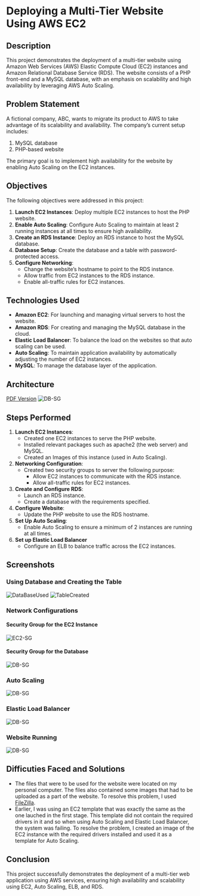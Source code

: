 # Deploying a Multi-Tier Website Using AWS EC2

## Description
This project demonstrates the deployment of a multi-tier website using Amazon Web Services (AWS) Elastic Compute Cloud (EC2) instances and Amazon Relational Database Service (RDS). The website consists of a PHP front-end and a MySQL database, with an emphasis on scalability and high availability by leveraging AWS Auto Scaling.

## Problem Statement
A fictional company, ABC, wants to migrate its product to AWS to take advantage of its scalability and availability. The company’s current setup includes:
1. MySQL database
2. PHP-based website

The primary goal is to implement high availability for the website by enabling Auto Scaling on the EC2 instances.

## Objectives
The following objectives were addressed in this project:
1. **Launch EC2 Instances**: Deploy multiple EC2 instances to host the PHP website.
2. **Enable Auto Scaling**: Configure Auto Scaling to maintain at least 2 running instances at all times to ensure high availability.
3. **Create an RDS Instance**: Deploy an RDS instance to host the MySQL database.
4. **Database Setup**: Create the database and a table with password-protected access.
5. **Configure Networking**:
    - Change the website’s hostname to point to the RDS instance.
    - Allow traffic from EC2 instances to the RDS instance.
    - Enable all-traffic rules for EC2 instances.

## Technologies Used
- **Amazon EC2**: For launching and managing virtual servers to host the website.
- **Amazon RDS**: For creating and managing the MySQL database in the cloud.
- **Elastic Load Balancer**: To balance the load on the websites so that auto scaling can be used.
- **Auto Scaling**: To maintain application availability by automatically adjusting the number of EC2 instances.
- **MySQL**: To manage the database layer of the application.

## Architecture

[PDF Version](/Screenshots/AWS_Project_1_Vectorized.pdf)
![DB-SG](/Screenshots/AWS_Project_1_Architecture.png)

## Steps Performed
1. **Launch EC2 Instances**:
    - Created one EC2 instances to serve the PHP website.
    - Installed relevant packages such as apache2 (the web server) and MySQL.
    - Created an Images of this instance (used in Auto Scaling).
2. **Networking Configuration**:
    - Created two security groups to server the following purpose:
      - Allow EC2 instances to communicate with the RDS instance.
      - Allow all-traffic rules for EC2 instances.
3. **Create and Configure RDS**:
    - Launch an RDS instance.
    - Create a database with the requirements specified.
4. **Configure Website**:
    - Update the PHP website to use the RDS hostname.
5. **Set Up Auto Scaling**:
    - Enable Auto Scaling to ensure a minimum of 2 instances are running at all times.
6. **Set up Elastic Load Balancer**
    - Configure an ELB to balance traffic across the EC2 instances.


## Screenshots

### Using Database and Creating the Table 
![DataBaseUsed](/Screenshots/DB-Created.png)
![TableCreated](/Screenshots/Table-Created.png)

### Network Configurations 
#### Security Group for the EC2 Instance
![EC2-SG](/Screenshots/EC2-SG.png)

#### Security Group for the Database
![DB-SG](/Screenshots/DB-SG.png)

### Auto Scaling
![DB-SG](/Screenshots/AutoScaling.png)

### Elastic Load Balancer
![DB-SG](/Screenshots/LoadBalancer.png)

### Website Running
![DB-SG](/Screenshots/Website_Running.png)

## Difficuties Faced and Solutions

- The files that were to be used for the website were located on my personal computer. The files also contained some images that had to be uploaded as a part of the website. To resolve this problem, I used [FileZilla](https://filezilla-project.org/).
- Earlier, I was using an EC2 template that was exactly the same as the one lauched in the first stage. This template did not contain the required drivers in it and so when using Auto Scaling and Elastic Load Balancer, the system was failing. To resolve the problem, I created an image of the EC2 instance with the required drivers installed and used it as a template for Auto Scaling.

## Conclusion
This project successfully demonstrates the deployment of a multi-tier web application using AWS services, ensuring high availability and scalability using EC2, Auto Scaling, ELB, and RDS.

